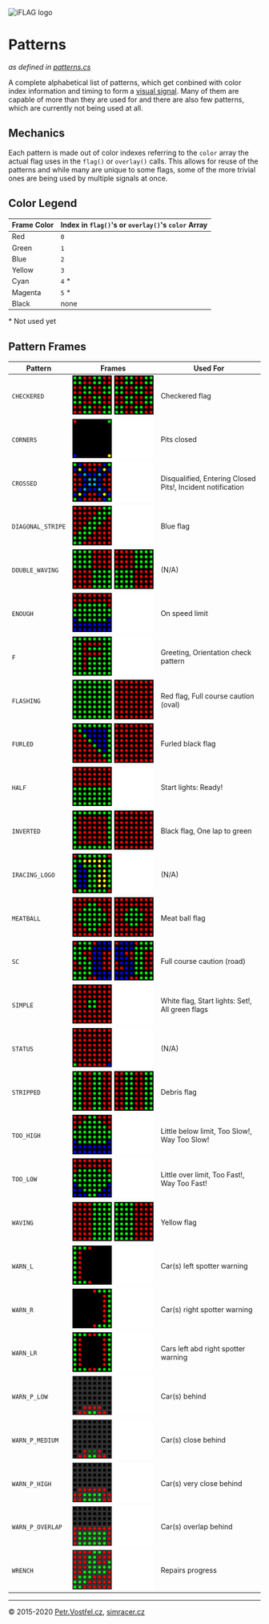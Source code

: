 ![iFLAG logo](http://simracer.cz/iracing/iFlag-logo/logo-full.svg)

Patterns
========
_as defined in [patterns.cs](../iFlag/patterns.cs)_

A complete alphabetical list of patterns, which get conbined with color index information and timing to form a [visual signal](Signals.md).
Many of them are capable of more than they are used for and there are also few patterns, which are currently not being used at all.


Mechanics
---------

Each pattern is made out of color indexes referring to the `color` array the actual flag uses in the `flag()` or `overlay()` calls.
This allows for reuse of the patterns and while many are unique to some flags, some of the more trivial ones are being used by multiple signals at once.


Color Legend
------------

Frame Color | Index in `flag()`'s or `overlay()`'s `color` Array
----------- | --------------------------------------------------
Red         | `0`
Green       | `1`
Blue        | `2`
Yellow      | `3`
Cyan        | `4` *
Magenta     | `5` *
Black       | none

\* Not used yet


Pattern Frames
--------------

| Pattern              | Frames                                | Used For |
| -------------------- | --------------------------------------| ------- |
| `CHECKERED`          | ![](patterns/checkered.gif)           | Checkered flag |
| `CORNERS`            | ![](patterns/corners.gif)             | Pits closed |
| `CROSSED`            | ![](patterns/crossed.gif)             | Disqualified, Entering Closed Pits!, Incident notification |
| `DIAGONAL_STRIPE`    | ![](patterns/diagonal-stripe.gif)     | Blue flag |
| `DOUBLE_WAVING`      | ![](patterns/double-waving.gif)       | (N/A) |
| `ENOUGH`             | ![](patterns/enough.gif)              | On speed limit |
| `F`                  | ![](patterns/f.gif)                   | Greeting, Orientation check pattern |
| `FLASHING`           | ![](patterns/flashing.gif)            | Red flag, Full course caution (oval) |
| `FURLED`             | ![](patterns/furled.gif)              | Furled black flag |
| `HALF`               | ![](patterns/half.gif)                | Start lights: Ready! |
| `INVERTED`           | ![](patterns/inverted.gif)            | Black flag, One lap to green |
| `IRACING_LOGO`       | ![](patterns/iracing.gif)             | (N/A) |
| `MEATBALL`           | ![](patterns/meatball.gif)            | Meat ball flag |
| `SC`                 | ![](patterns/sc.gif)                  | Full course caution (road) |
| `SIMPLE`             | ![](patterns/simple.gif)              | White flag, Start lights: Set!, All green flags |
| `STATUS`             | ![](patterns/status.gif)              | (N/A) |
| `STRIPPED`           | ![](patterns/stripped.gif)            | Debris flag |
| `TOO_HIGH`           | ![](patterns/too-high.gif)            | Little below limit, Too Slow!, Way Too Slow! |
| `TOO_LOW`            | ![](patterns/too-low.gif)             | Little over limit, Too Fast!, Way Too Fast! |
| `WAVING`             | ![](patterns/waving.gif)              | Yellow flag |
| `WARN_L`             | ![](patterns/warn-left.gif)           | Car(s) left spotter warning |
| `WARN_R`             | ![](patterns/warn-right.gif)          | Car(s) right spotter warning |
| `WARN_LR`            | ![](patterns/warn-left-right.gif)     | Cars left abd right spotter warning |
| `WARN_P_LOW`         | ![](patterns/proximity-low.gif)       | Car(s) behind |
| `WARN_P_MEDIUM`      | ![](patterns/proximity-med.gif)       | Car(s) close behind |
| `WARN_P_HIGH`        | ![](patterns/proximity-high.gif)      | Car(s) very close behind |
| `WARN_P_OVERLAP`     | ![](patterns/proximity-over.gif)      | Car(s) overlap behind |
| `WRENCH`             | ![](patterns/wrench.gif)              | Repairs progress |



---
© 2015-2020
[Petr.Vostřel.cz](http://petr.vostrel.cz),
[simracer.cz](http://simracer.cz)
